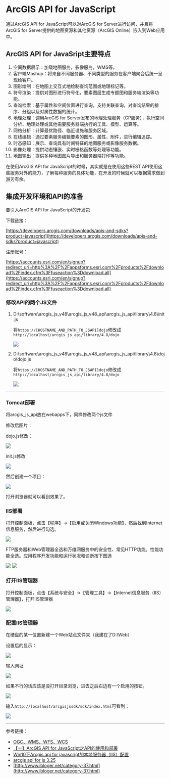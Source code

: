 # ArcGIS API for JavaScript
通过ArcGIS API for JavaScript可以对ArcGIS for Server进行访问，并且将ArcGIS for Server提供的地图资源和其他资源（ArcGIS Online）嵌入到Web应用中。

## ArcGIS API for JavaSript主要特点
1. 空间数据展示：加载地图服务，影像服务，WMS等。
2. 客户端Mashup：将来自不同服务器、不同类型的服务在客户端聚合后统一呈现给客户。
3. 图形绘制：在地图上交互式地绘制查询范围或地理标记等。
4. 符号渲染：提供对图形进行符号化，要素图层生成专题图和服务端渲染等功能。
5. 查询检索：基于属性和空间位置进行查询，支持关联查询，对查询结果的排序、分组以及对属性数据的统计。
6. 地理处理：调用ArcGIS for Server发布的地理处理服务（GP服务），执行空间分析、地理处理或其他需要服务器端执行的工具、模型、运算等。
7. 网络分析：计算最优路径、临近设施和服务区域。
8. 在线编辑：通过要素服务编辑要素的图形、属性、附件，进行编辑追踪。
9. 时态感知：展示、查询具有时间特征的地图服务或影像服务数据。
10. 影像处理：提供动态镶嵌、实时栅格函数等处理等功能。
11. 地图输出：提供多种地图图片导出和服务器端打印等功能。

在使用ArcGIS API for JavaScript的时候，其实就是在使用这些REST API使用这些服务对外的能力，了解每种服务的具体功能，在开发的时候就可以根据需求做到游刃有余。

## 集成开发环境和API的准备
要引入ArcGIS API for JavaScript的开发包

下载链接：

[https://developers.arcgis.com/downloads/apis-and-sdks?product=javascript](https://developers.arcgis.com/downloads/apis-and-sdks?product=javascript)

注册账号：

[https://accounts.esri.com/en/signup?redirect_uri=http%3A%2F%2Fappsforms.esri.com%2Fproducts%2Fdownload%2Findex.cfm%3Ffuseaction%3Ddownload.all](https://accounts.esri.com/en/signup?redirect_uri=http%3A%2F%2Fappsforms.esri.com%2Fproducts%2Fdownload%2Findex.cfm%3Ffuseaction%3Ddownload.all)

### 修改API的两个JS文件
1. D:\software\arcgis_js_v48\arcgis_js_v48_api\arcgis_js_api\library\4.8\init.js
	
	将`https://[HOSTNAME_AND_PATH_TO_JSAPI]dojo`修改成`http://localhost/arcgis_js_api/library/4.8/dojo`

	![](https://i.imgur.com/34gjh2a.png)
2. D:\software\arcgis_js_v48\arcgis_js_v48_api\arcgis_js_api\library\4.8\dojo\dojo.js

	将`https://[HOSTNAME_AND_PATH_TO_JSAPI]dojo`修改成`http://localhost/arcgis_js_api/library/4.8/dojo`

	![](https://i.imgur.com/UZ8MSZm.png)


----------


### Tomcat部署
将arcgis_js_api放在webapps下，同样修改两个js文件

修改后图片：

dojo.js修改：

![](https://i.imgur.com/EnfkBKB.png)

init.js修改

![](https://i.imgur.com/AzLthZ4.png)

然后创建一个项目：

![](https://i.imgur.com/BiFzgS4.png)

打开浏览器就可以看到效果了。


### IIS部署
打开控制面板，点击【程序】→【启用或关闭Windows功能】，然后找到Internet信息服务，然后进行勾选。

![](https://i.imgur.com/XAjhmHY.png)

FTP服务器和Web管理器全选和万维网服务中的安全性、常见HTTP功能。性能功能全选。应用程序开发功能和运行状况和诊断按下图选

![](https://i.imgur.com/Am3Td5I.png) ![](https://i.imgur.com/YSpUcEA.png)

### 打开IIS管理器
打开控制面板，点击【系统与安全】→【管理工具】→【Internet信息服务（IIS）管理器】，打开IIS管理器

![](https://i.imgur.com/4gyDLUI.png)

### 配置IIS管理器
在硬盘的某一位置新建一个Web站点文件夹（我建在了D:\\Web）

设置后的显示：

![](https://i.imgur.com/UQJm5X1.png)

输入网址

![](https://i.imgur.com/7dTTi1o.png)

如果不行的话应该是没打开目录浏览，进去之后右边有一个启用的按钮。

![](https://i.imgur.com/ynHDqOy.png)

输入`http://localhost/arcgisjssdk/sdk/index.html`可看到：

![](https://i.imgur.com/AxnE7ie.png)


----------


参考链接：

- [OGC、WMS、WFS、WCS](https://blog.csdn.net/hi_kevin/article/details/34445911)
- [【一】ArcGIS API for JavaScript之API的使用和部署](https://blog.csdn.net/yy284872497/article/details/78878435)
- [Win10下Arcgis api for javascript的本地服务器（IIS）配置](https://blog.csdn.net/qq_36305327/article/details/56008464)
- [arcgis api for js 3.25](https://developers.arcgis.com/javascript/3/jsapi/)
- [http://www.ibloger.net/category-37.html](http://www.ibloger.net/category-37.html)